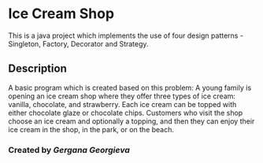 # Ice Cream Shop
This is a java project which implements the use of four design patterns - Singleton, Factory, Decorator and Strategy.

## Description
A basic program which is created based on this problem:
A young family is opening an ice cream shop where they offer three types of ice cream: vanilla, chocolate, and strawberry.
Each ice cream can be topped with either chocolate glaze or chocolate chips.
Customers who visit the shop choose an ice cream and optionally a topping, and then they can enjoy their ice cream in the shop, in the park, or on the beach.

### Created by *Gergana Georgieva*